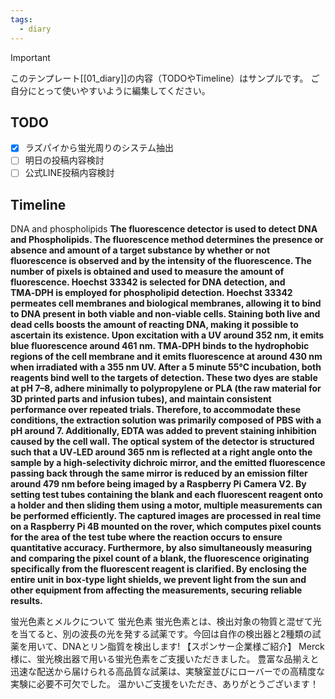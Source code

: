 ```yaml
---
tags:
  - diary
---
```

> [!IMPORTANT]
> このテンプレート[[01_diary]]の内容（TODOやTimeline）はサンプルです。
> ご自分にとって使いやすいように編集してください。

## TODO

- [x] ラズパイから蛍光周りのシステム抽出
- [ ] 明日の投稿内容検討
- [ ] 公式LINE投稿内容検討

## Timeline
DNA and phospholipids
**The fluorescence detector is used to detect DNA and Phospholipids. The fluorescence method determines the presence or absence and amount of a target substance by whether or not fluorescence is observed and by the intensity of the fluorescence. The number of pixels is obtained and used to measure the amount of fluorescence. Hoechst 33342 is selected for DNA detection, and TMA‑DPH is employed for phospholipid detection. Hoechst 33342 permeates cell membranes and biological membranes, allowing it to bind to DNA present in both viable and non-viable cells. Staining both live and dead cells boosts the amount of reacting DNA, making it possible to ascertain its existence. Upon excitation with a UV around 352 nm, it emits blue fluorescence around 461 nm. TMA‑DPH binds to the hydrophobic regions of the cell membrane and it emits fluorescence at around 430 nm when irradiated with a 355 nm UV. After a 5 minute 55℃ incubation, both reagents bind well to the targets of detection. These two dyes are stable at pH 7–8, adhere minimally to polypropylene or PLA (the raw material for 3D printed parts and infusion tubes), and maintain consistent performance over repeated trials. Therefore, to accommodate these conditions, the extraction solution was primarily composed of PBS with a pH around 7. Additionally, EDTA was added to prevent staining inhibition caused by the cell wall. The optical system of the detector is structured such that a UV‑LED around 365 nm is reflected at a right angle onto the sample by a high‑selectivity dichroic mirror, and the emitted fluorescence passing back through the same mirror is reduced by an emission filter around 479 nm before being imaged by a Raspberry Pi Camera V2. By setting test tubes containing the blank and each fluorescent reagent onto a holder and then sliding them using a motor, multiple measurements can be performed efficiently. The captured images are processed in real time on a Raspberry Pi 4B mounted on the rover, which computes pixel counts for the area of the test tube where the reaction occurs to ensure quantitative accuracy. Furthermore, by also simultaneously measuring and comparing the pixel count of a blank, the fluorescence originating specifically from the fluorescent reagent is clarified. By enclosing the entire unit in box‑type light shields, we prevent light from the sun and other equipment from affecting the measurements, securing reliable results.**

蛍光色素とメルクについて
蛍光色素
蛍光色素とは、検出対象の物質と混ぜて光を当てると、別の波長の光を発する試薬です。今回は自作の検出器と2種類の試薬を用いて、DNAとリン脂質を検出します!
【スポンサー企業様ご紹介】
Merck 様に、蛍光検出器で用いる蛍光色素をご支援いただきました。
豊富な品揃えと迅速な配送から届けられる高品質な試薬は、実験室並びにローバーでの高精度な実験に必要不可欠でした。
温かいご支援をいただき、ありがとうございます！